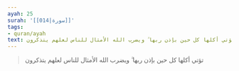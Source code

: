 ```yaml
---
ayah: 25
surah: '[[014|سورة]]'
tags:
- quran/ayah
text: تؤتي أكلها كل حين بإذن ربها ۗ ويضرب الله الأمثال للناس لعلهم يتذكرون
---
```

> تؤتي أكلها كل حين بإذن ربها ۗ ويضرب الله الأمثال للناس لعلهم يتذكرون
